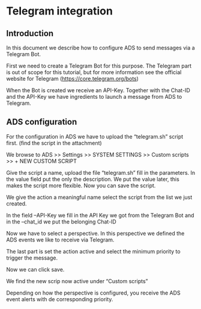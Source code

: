 # Telegram integration

## Introduction

In this document we describe how to configure ADS to send messages via a
Telegram Bot.

First we need to create a Telegram Bot for this purpose. The Telegram
part is out of scope for this tutorial, but for more information see the
official website for Telegram (<https://core.telegram.org/bots>)

When the Bot is created we receive an API-Key. Together with the Chat-ID
and the API-Key we have ingredients to launch a message from ADS to
Telegram.

## ADS configuration

For the configuration in ADS we have to upload the “telegram.sh” script
first. (find the script in the attachment)

We browse to ADS \>\> Settings \>\> SYSTEM SETTINGS \>\> Custom scripts
\>\> + NEW CUSTOM SCRIPT

Give the script a name, upload the file “telegram.sh” fill in the
parameters. In the value field put the only the description. We put the
value later, this makes the script more flexible. Now you can save the
script.

We give the action a meaningful name select the script from the list we
just created.

In the field –API-Key we fill in the API Key we got from the Telegram
Bot and in the –chat\_id we put the belonging Chat-ID

Now we have to select a perspective. In this perspective we defined the
ADS events we like to receive via Telegram.

The last part is set the action active and select the minimum priority
to trigger the message.

Now we can click save.

We find the new scrip now active under “Custom scripts”


Depending on how the perspective is configured, you receive the ADS
event alerts with de corresponding priority.
